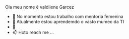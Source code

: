 Ola meu nome é valdilene Garcez
- 👀 No momento estou trabalho com mentoria femenina
- 🌱 Atualmente estou aprendemdo o vasto mumeo da TI
- 💞️ 
- 📫 Hoto reach me ...

<!---
Yavely/Yavely is a ✨ special ✨ repository because its `README.md` (this file) appears on your GitHub profile.
You can click the Preview link to take a look at your changes.
--->
